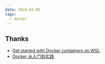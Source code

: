 ```yaml
---
date: 2024-01-02
tags:
  - docker
---
```


## Thanks

- [Get started with Docker containers on WSL](https://learn.microsoft.com/en-us/windows/wsl/tutorials/wsl-containers)
- [Docker 从入门到实践](https://yeasy.gitbook.io/docker_practice/)